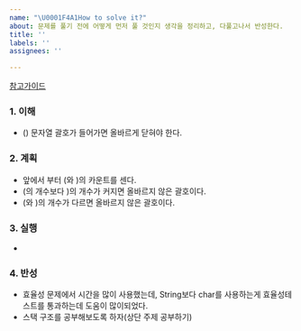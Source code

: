 ```yaml
---
name: "\U0001F4A1How to solve it?"
about: 문제를 풀기 전에 어떻게 먼저 풀 것인지 생각을 정리하고, 다풀고나서 반성한다.
title: ''
labels: ''
assignees: ''

---
```


[참고가이드](https://megaptera.notion.site/6-5f9b4105eb0748fd8f8baa631d92d6ea)

### 1. 이해
- () 문자열 괄호가 들어가면 올바르게 닫혀야 한다.

### 2. 계획
- 앞에서 부터 (와 )의 카운트를 센다.
- (의 개수보다 )의 개수가 커지면 올바르지 않은 괄호이다.
- (와 )의 개수가 다르면 올바르지 않은 괄호이다.

### 3. 실행
- 

### 4. 반성
- 효율성 문제에서 시간을 많이 사용했는데, String보다 char를 사용하는게 효율성테스트를 통과하는데 도움이 많이되었다.
- 스택 구조를 공부해보도록 하자(상단 주제 공부하기)
